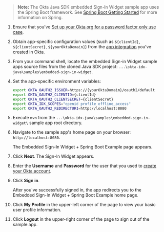 > **Note:** The Okta Java SDK embedded Sign-In Widget sample app uses the Spring Boot framework. See [Spring Boot Getting Started](https://spring.io/guides/gs/spring-boot/) for more information on Spring.

1. Ensure that you've [Set up your Okta org for a password factor only use case](/docs/guides/oie-embedded-common-org-setup/java/main/#set-up-your-okta-org-for-a-password-factor-only-use-case).

1. Obtain app-specific configuration values (such as `${clientId}`, `${clientSecret}`, `${yourOktaDomain}`) from the [app integration](/docs/guides/oie-embedded-common-org-setup/java/main/#create-a-new-application) you've created in Okta.

1. From your command shell, locate the embedded Sign-in Widget sample apps source files from the cloned Java SDK project: `...\okta-idx-java\samples\embedded-sign-in-widget`.

1. Set the app-specific environment variables:

   ```bash
   export OKTA_OAUTH2_ISSUER=https://{yourOktaDomain}/oauth2/default
   export OKTA_OAUTH2_CLIENTID={clientId}
   export OKTA_OAUTH2_CLIENTSECRET={clientSecret}
   export OKTA_IDX_SCOPES="openid profile offline_access"
   export OKTA_OAUTH2_REDIRECTURI=http://localhost:8080
   ```

1. Execute `mvn` from the `...\okta-idx-java\samples\embedded-sign-in-widget\` sample app root directory.

1. Navigate to the sample app's home page on your browser: `http://localhost:8080`.

   The Embedded Sign-In Widget + Spring Boot Example page appears.

1. Click **Next**. The Sign-In Widget appears.
1. Enter the **Username** and **Password** for the user that you used to [create your Okta account](/docs/guides/oie-embedded-common-org-setup/java/main/#create-your-okta-account).

1. Click **Sign in**.

   After you've successfully signed in, the app redirects you to the Embedded Sign-In Widget + Spring Boot Example home page.

1. Click **My Profile** in the upper-left corner of the page to view your basic user profile information.

1. Click **Logout** in the upper-right corner of the page to sign out of the sample app.
